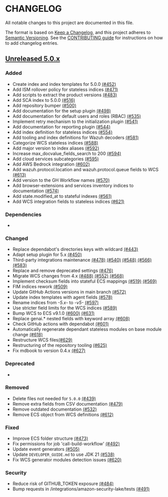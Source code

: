 # CHANGELOG

All notable changes to this project are documented in this file.

The format is based on [Keep a Changelog](https://keepachangelog.com/en/1.0.0/), and this project adheres to [Semantic Versioning](https://semver.org/spec/v2.0.0.html). See the [CONTRIBUTING guide](./CONTRIBUTING.md#Changelog) for instructions on how to add changelog entries.

## [Unreleased 5.0.x]

### Added
- Create index and index templates for 5.0.0 [(#452)](https://github.com/wazuh/wazuh-indexer-plugins/pull/452)
- Add ISM rollover policy for stateless indices [(#471)](https://github.com/wazuh/wazuh-indexer-plugins/pull/471)
- Add scripts to extract the product versions [(#483)](https://github.com/wazuh/wazuh-indexer-plugins/pull/483)
- Add SCA index to 5.0.0 [(#516)](https://github.com/wazuh/wazuh-indexer-plugins/pull/516)
- Add repository bumper [(#500)](https://github.com/wazuh/wazuh-indexer-plugins/pull/500)
- Add documentation for the setup plugin [(#498)](https://github.com/wazuh/wazuh-indexer-plugins/pull/498)
- Add documentation for default users and roles (RBAC) [(#535)](https://github.com/wazuh/wazuh-indexer-plugins/pull/535)
- Implement retry mechanism to the initialization plugin [(#541)](https://github.com/wazuh/wazuh-indexer-plugins/pull/541)
- Add documentation for reporting plugin [(#544)](https://github.com/wazuh/wazuh-indexer-plugins/pull/544)
- Add index definition for stateless indices [(#554)](https://github.com/wazuh/wazuh-indexer-plugins/pull/554)
- Add tooling and index definitions for Wazuh decoders [(#581)](https://github.com/wazuh/wazuh-indexer-plugins/pull/581)
- Categorize WCS stateless indices [(#588)](https://github.com/wazuh/wazuh-indexer-plugins/pull/588)
- Add major version to index aliases [(#592)](https://github.com/wazuh/wazuh-indexer-plugins/pull/592)
- Increase max_docvalue_fields_search to 200 [(#594)](https://github.com/wazuh/wazuh-indexer-plugins/pull/594)
- Add cloud services subcategories [(#595)](https://github.com/wazuh/wazuh-indexer-plugins/pull/595)
- Add AWS Bedrock integration [(#602)](https://github.com/wazuh/wazuh-indexer-plugins/pull/602)
- Add wazuh.protocol.location and wazuh.protocol.queue fields to WCS [(#613)](https://github.com/wazuh/wazuh-indexer-plugins/pull/613)
- Add version to the GH Workflow names [(#570)](https://github.com/wazuh/wazuh-indexer-plugins/pull/570)
- Add browser-extensions and services inventory indices to documentation [(#574)](https://github.com/wazuh/wazuh-indexer-plugins/pull/574)
- Add state.modified_at to stateful indexes [(#561)](https://github.com/wazuh/wazuh-indexer-plugins/pull/561)
- Add WCS integration fields to stateless indices [(#621)](https://github.com/wazuh/wazuh-indexer-plugins/pull/621)

### Dependencies
-

### Changed
- Replace dependabot's directories keys with wildcard [(#443)](https://github.com/wazuh/wazuh-indexer-plugins/pull/443)
- Adapt setup plugin for 5.x [(#450)](https://github.com/wazuh/wazuh-indexer-plugins/pull/450)
- Third-party integrations maintenance [(#478)](https://github.com/wazuh/wazuh-indexer-plugins/pull/478) [(#540)](https://github.com/wazuh/wazuh-indexer-plugins/pull/540) [(#548)](https://github.com/wazuh/wazuh-indexer-plugins/pull/548) [(#566)](https://github.com/wazuh/wazuh-indexer-plugins/pull/566) [(#583)](https://github.com/wazuh/wazuh-indexer-plugins/pull/583)
- Replace and remove deprecated settings [(#476)](https://github.com/wazuh/wazuh-indexer-plugins/pull/476)
- Migrate WCS changes from 4.x [(#488)](https://github.com/wazuh/wazuh-indexer-plugins/pull/488) [(#552)](https://github.com/wazuh/wazuh-indexer-plugins/pull/552) [(#568)](https://github.com/wazuh/wazuh-indexer-plugins/pull/568)
- Implement checksum fields into stateful ECS mappings [(#519)](https://github.com/wazuh/wazuh-indexer-plugins/pull/519) [(#569)](https://github.com/wazuh/wazuh-indexer-plugins/pull/569)
- FIM indices rework [(#509)](https://github.com/wazuh/wazuh-indexer-plugins/pull/509)
- Update GitHub Actions versions in main branch [(#572)](https://github.com/wazuh/wazuh-indexer-plugins/pull/572)
- Update index templates with agent fields [(#578)](https://github.com/wazuh/wazuh-indexer-plugins/pull/578)
- Rename indices from *-5.x-* to *-v5-* [(#597)](https://github.com/wazuh/wazuh-indexer-plugins/pull/597)
- Use stricter field limits for the WCS indices [(#589)](https://github.com/wazuh/wazuh-indexer-plugins/pull/589)
- Bump WCS to ECS v9.1.0 [(#600)](https://github.com/wazuh/wazuh-indexer-plugins/pull/600) [(#631)](https://github.com/wazuh/wazuh-indexer-plugins/pull/631)
- Replace genai.* nested fields with keyword array [(#608)](https://github.com/wazuh/wazuh-indexer-plugins/pull/608)
- Check GitHub actions with dependabot [(#601)](https://github.com/wazuh/wazuh-indexer-plugins/pull/601)
- Automatically regenerate dependant stateless modules on base module change [(#618)](https://github.com/wazuh/wazuh-indexer-plugins/pull/618)
- Restructure WCS files[(#629)](https://github.com/wazuh/wazuh-indexer-plugins/pull/629)
- Restructuring of the repository tooling [(#625)](https://github.com/wazuh/wazuh-indexer-plugins/pull/625)
- Fix mdbook to version 0.4.x [(#627)](https://github.com/wazuh/wazuh-indexer-plugins/pull/627)

### Deprecated
-

### Removed
- Delete files not needed for `5.0.0` [(#439)](https://github.com/wazuh/wazuh-indexer-plugins/pull/439)
- Remove extra fields from CSV documentation [(#479)](https://github.com/wazuh/wazuh-indexer-plugins/pull/479)
- Remove outdated documentation [(#532)](https://github.com/wazuh/wazuh-indexer-plugins/pull/532)
- Remove ECS object from WCS definitions [(#612)](https://github.com/wazuh/wazuh-indexer-plugins/pull/612)

### Fixed
- Improve ECS folder structure [(#473)](https://github.com/wazuh/wazuh-indexer-plugins/pull/473)
- Fix permissions for job 'call-build-workflow' [(#492)](https://github.com/wazuh/wazuh-indexer-plugins/pull/492)
- Update event generators [(#505)](https://github.com/wazuh/wazuh-indexer-plugins/pull/505)
- Update `DEVELOPER_GUIDE.md` to use JDK 21 [(#538)](https://github.com/wazuh/wazuh-indexer-plugins/pull/538)
- Fix WCS generator modules detection issues [(#620)](https://github.com/wazuh/wazuh-indexer-plugins/pull/620)

### Security
- Reduce risk of GITHUB_TOKEN exposure [(#484)](https://github.com/wazuh/wazuh-indexer-plugins/pull/484)
- Bump requests in /integrations/amazon-security-lake/tests [(#491)](https://github.com/wazuh/wazuh-indexer-plugins/pull/491)

[Unreleased 5.0.x]: https://github.com/wazuh/wazuh-indexer-plugins/compare/205f222d0d246129917fa211766e1735aae13ed7...main

